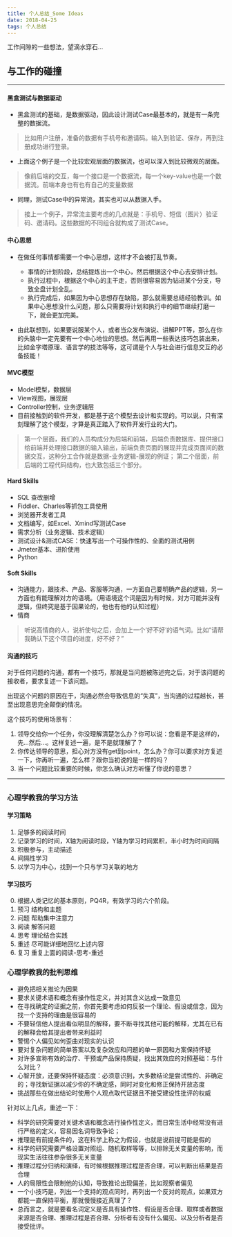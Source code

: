 ```yaml
---
title: 个人总结_Some Ideas
date: 2018-04-25
tags: 个人总结
---
```

工作间隙的一些想法，望滴水穿石...
 <!-- more -->

## 与工作的碰撞

---

#### 黑盒测试与数据驱动
* 黑盒测试的基础，是数据驱动，因此设计测试Case最基本的，就是有一条完整的数据流。
> 比如用户注册，准备的数据有手机号和邀请码。输入到验证、保存，再到注册成功进行登录。

* 上面这个例子是一个比较宏观层面的数据流，也可以深入到比较微观的层面。
> 像前后端的交互，每一个接口是一个数据流，每一个key-value也是一个数据流。前端本身也有也有自己的变量数据

* 同理，测试Case中的异常流，其实也可以从数据入手。
> 接上一个例子，异常流主要考虑的几点就是：手机号、短信（图片）验证码、邀请码。这些数据的不同组合就构成了测试Case。

#### 中心思想
* 在做任何事情都需要一个中心思想，这样才不会被打乱节奏。
  - 事情的计划阶段，总结提炼出一个中心，然后根据这个中心去安排计划。
  - 执行过程中，根据这个中心的主干走，否则很容易因为钻进某个分支，导致全盘计划全乱。
  - 执行完成后，如果因为中心思想存在缺陷，那么就需要总结经验教训。如果中心思想没什么问题，那么只需要将计划和执行中的细节继续打磨一下，就会更加完美。

* 由此联想到，如果要说服某个人，或者当众发布演说、讲解PPT等，那么在你的头脑中一定先要有一个中心地位的思想。然后再用一些表达技巧包装出来，比如金字塔原理、语言学的技法等等，这可谓是个人与社会进行信息交互的必备技能！

#### MVC模型
* Model模型，数据层
* View视图，展现层
* Controller控制，业务逻辑层
* 目前接触到的软件开发，都是基于这个模型去设计和实现的。可以说，只有深刻理解了这个模型，才算是真正踏入了软件开发行业的大门。
> 第一个层面，我们的人员构成分为后端和前端，后端负责数据库、提供接口给前端并处理接口数据的输入输出，前端负责页面的展现并完成页面间的数据交互，这种分工合作就是数据-业务逻辑-展现的例证；
> 第二个层面，前后端的工程代码结构，也大致包括三个部分。

#### Hard Skills
* SQL 查改删增
* Fiddler、Charles等抓包工具使用
* 浏览器开发者工具
* 文档编写，如Excel、Xmind写测试Case
* 需求分析（业务逻辑、技术逻辑）
* 测试设计&测试CASE：快速写出一个可操作性的、全面的测试用例
* Jmeter基本、进阶使用
* Python

#### Soft Skills
* 沟通能力，跟技术、产品、客服等沟通，一方面自己要明确产品的逻辑，另一方面也有能理解对方的语境。（用语境这个词是因为有时候，对方可能并没有逻辑，但终究是基于因果论的，他也有他的认知过程）
* 情商
> 听说高情商的人，说祈使句之后，会加上一个‘好不好’的语气词。比如“请帮我确认下这个项目的进度，好不好？”

#### 沟通的技巧
对于任何问题的沟通，都有一个技巧，那就是当问题被陈述完之后，对于该问题的接收者，要求复述一下该问题。

出现这个问题的原因在于，沟通必然会导致信息的“失真”，当沟通的过程越长，甚至出现意思完全颠倒的情况。

这个技巧的使用场景有：
1. 领导交给你一个任务，你没理解清楚怎么办？你可以说：您看是不是这样的，先...然后...。这样复述一遍，是不是就理解了？
2. 你传达领导的意思，担心对方没有get到point，怎么办？你可以要求对方复述一下，你再听一遍，怎么样？跟你当初说的是一样的吗？
3. 当一个问题比较重要的时候，你怎么确认对方听懂了你说的意思？

---

##

### 心理学教我的学习方法

#### 学习策略
1. 足够多的阅读时间
2. 记录学习的时间，X轴为阅读时段，Y轴为学习时间累积，半小时为时间间隔
3. 积极参与，主动描述
4. 间隔性学习
5. 以学习为中心，找到一个只与学习关联的地方

#### 学习技巧
0. 根据人类记忆的基本原则，PQ4R，有效学习的六个阶段。
1. 预习 结构和主题
2. 问题 帮助集中注意力
3. 阅读 解答问题
4. 思考 理论结合实践
5. 重述 尽可能详细地回忆上述内容
6. 复习 重复上面的阅读-思考-重述


### 心理学教我的批判思维

* 避免把相关推论为因果
* 要求关键术语和概念有操作性定义，并对其含义达成一致意见
* 在寻找确定的证据之前，你首先要考虑如何反驳一个理论、假设或信念，因为找一个支持的理由是很容易的
* 不要轻信他人提出看似明显的解释，要不断寻找其他可能的解释，尤其在已有的解释会给其提出者带来利益时
* 警惕个人偏见如何歪曲对现实的认识
* 要对复杂问题的简单答案以及复杂效应和问题的单一原因和方案保持怀疑
* 对许多宣称有效的治疗、干预或产品保持质疑，找出其效应的对照基础：与什么对比？
* 心智开放，还要保持怀疑态度：必须意识到，大多数结论是尝试性的、非确定的；寻找新证据以减少你的不确定感，同时对变化和修正保持开放态度
* 挑战那些在做出结论时使用个人观点取代证据且不接受建设性批评的权威

针对以上几点，重述一下：
- 科学的研究需要对关键术语和概念进行操作性定义，而日常生活中经常没有进行严格的定义，容易因名词导致争论；
- 推理是有前提条件的，这在科学上称之为假设，也就是说前提可能是假的
- 科学的研究需要严格设置对照组、随机取样等等，以排除无关变量的影响，而现实生活往往参杂很多无关变量
- 推理过程分归纳和演绎，有时候根据推理过程是否合理，可以判断出结果是否合理
- 人的局限性会限制他的认知，导致推论出现偏差，比如观察者偏见
- 一个小技巧是，列出一个支持的观点同时，再列出一个反对的观点，如果双方都能一直保持平衡，那就慢慢接近真理了？
- 总而言之，就是要看名词定义是否具有操作性、假设是否合理、取样或者数据来源是否合理、推理过程是否合理、分析者有没有什么偏见、以及分析者是否接受批评。
